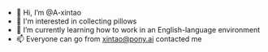 - 👋 Hi, I’m @A-xintao
- 👀 I'm interested in collecting pillows
- 🌱 I’m currently learning how to work in an English-language environment
- 📫 Everyone can go from xintao@pony.ai contacted me
